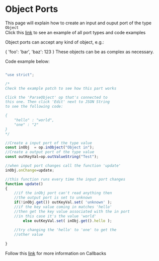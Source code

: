 # Object Ports

This page will explain how to create an input and ouput port of the type `Object`<br>
Click this [link](https://cables.gl/ui/#/project/5b9f692e671e52e512ab3af3) to see an example of all port types and code examples

Object ports can accept any kind of object, e.g.:

{
  'foo': 'bar',
  'baz': 123
}
These objects can be as complex as necessary.

Code example below:

```javascript

"use strict";

/*
Check the example patch to see how this part works

Click the 'ParseObject' op that's connected to 
this one. Then click 'Edit' next to JSON String
to see the following code:

{
    "hello" : "world",
    "one" : "2"
}
*/

//Create a input port of the type value
const inObj  = op.inObject("Object in");
//Create a output port of the type value
const outKeyVal=op.outValueString("Test");

//when input port changes call the function 'update'
inObj.onChange=update;

//this function runs every time the input port changes
function update()
{
    //if the inObj port can't read anything then 
    //the output port is set to unknown
    if(!inObj.get()) outKeyVal.set( 'unknown' );
    //if the key value coming in matches 'hello'
    //then get the key value associated with the in port
    //in this case it's the value 'world'
        else outKeyVal.set( inObj.get().hello );
        
    //try changing the 'hello' to 'one' to get the 
    //other value
    
}
```

Follow this [link](../../dev_callbacks/dev_callbacks.md) for more information on Callbacks
